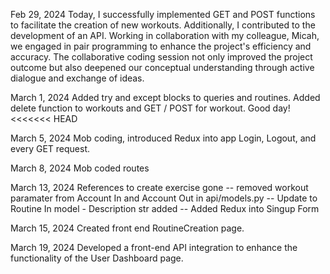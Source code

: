 Feb 29, 2024
Today, I successfully implemented GET and POST functions to facilitate the creation of new workouts. Additionally, I contributed to the development of an API. Working in collaboration with my colleague, Micah, we engaged in pair programming to enhance the project's efficiency and accuracy. The collaborative coding session not only improved the project outcome but also deepened our conceptual understanding through active dialogue and exchange of ideas.

March 1, 2024
Added try and except blocks to queries and routines.
Added delete function to workouts and GET / POST for workout. Good day!
<<<<<<< HEAD


March 5, 2024
Mob coding, introduced Redux into app Login, Logout, and every GET request.

March 8, 2024
Mob coded routes

March 13, 2024
References to create exercise gone -- removed workout paramater from Account In and Account Out in api/models.py -- Update to Routine In model - Description str added -- Added Redux into Singup Form

March 15, 2024
Created front end RoutineCreation page.

March 19, 2024
Developed a front-end API integration to enhance the functionality of the User Dashboard page.
